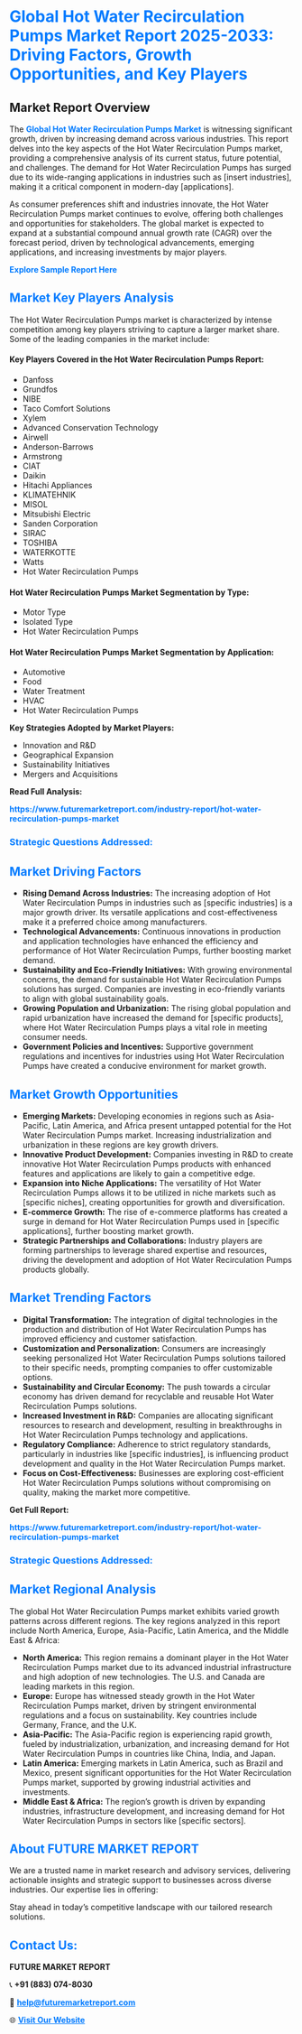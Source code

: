 <h1 style="color: #007BFF;">Global Hot Water Recirculation Pumps Market Report 2025-2033: Driving Factors, Growth Opportunities, and Key Players</h1>

<section id="overview">
<h2>Market Report Overview</h2>
<p>The <a href="https://www.futuremarketreport.com/industry-report/hot-water-recirculation-pumps-market" style="color: #007BFF; text-decoration: none;"><strong>Global Hot Water Recirculation Pumps Market</strong></a> is witnessing significant growth, driven by increasing demand across various industries. This report delves into the key aspects of the Hot Water Recirculation Pumps market, providing a comprehensive analysis of its current status, future potential, and challenges. The demand for Hot Water Recirculation Pumps has surged due to its wide-ranging applications in industries such as [insert industries], making it a critical component in modern-day [applications].</p>
<p>As consumer preferences shift and industries innovate, the Hot Water Recirculation Pumps market continues to evolve, offering both challenges and opportunities for stakeholders. The global market is expected to expand at a substantial compound annual growth rate (CAGR) over the forecast period, driven by technological advancements, emerging applications, and increasing investments by major players.</p>
</section>

<section id="overview">
<p><a href="https://www.futuremarketreport.com/request-sample/reportId=99566" style="color: #007BFF; text-decoration: none;"><strong>Explore Sample Report Here</strong></a></p>
</section>

<section id="key-players">
<h2 style="color: #007BFF;">Market Key Players Analysis</h2>
<p>The Hot Water Recirculation Pumps market is characterized by intense competition among key players striving to capture a larger market share. Some of the leading companies in the market include:</p>
<h4>Key Players Covered in the Hot Water Recirculation Pumps Report:</h4>
<ul><li>Danfoss</li><li>Grundfos</li><li>NIBE</li><li>Taco Comfort Solutions</li><li>Xylem</li><li>Advanced Conservation Technology</li><li>Airwell</li><li>Anderson-Barrows</li><li>Armstrong</li><li>CIAT</li><li>Daikin</li><li>Hitachi Appliances</li><li>KLIMATEHNIK</li><li>MISOL</li><li>Mitsubishi Electric</li><li>Sanden Corporation</li><li>SIRAC</li><li>TOSHIBA</li><li>WATERKOTTE</li><li>Watts</li><li>Hot Water Recirculation Pumps</li></ul>
<h4>Hot Water Recirculation Pumps Market Segmentation by Type:</h4>
<ul><li>Motor Type</li><li>Isolated Type</li><li>Hot Water Recirculation Pumps</li></ul>

<h4>Hot Water Recirculation Pumps Market Segmentation by Application:</h4>
<ul><li>Automotive</li><li>Food</li><li>Water Treatment</li><li>HVAC</li><li>Hot Water Recirculation Pumps</li></ul>
<p><strong>Key Strategies Adopted by Market Players:</strong></p>
<ul>
<li>Innovation and R&D</li>
<li>Geographical Expansion</li>
<li>Sustainability Initiatives</li>
<li>Mergers and Acquisitions</li>
</ul>
</section>

<section>
<p><strong>Read Full Analysis: </strong></p><a href="https://www.futuremarketreport.com/industry-report/hot-water-recirculation-pumps-market" style="color: #007BFF; text-decoration: none;"><strong>https://www.futuremarketreport.com/industry-report/hot-water-recirculation-pumps-market</strong></a>
<h3 style="color: #007BFF;">Strategic Questions Addressed:</h3>
</section>

<section id="driving-factors">
<h2 style="color: #007BFF;">Market Driving Factors</h2>
<ul>
<li><strong>Rising Demand Across Industries:</strong> The increasing adoption of Hot Water Recirculation Pumps in industries such as [specific industries] is a major growth driver. Its versatile applications and cost-effectiveness make it a preferred choice among manufacturers.</li>
<li><strong>Technological Advancements:</strong> Continuous innovations in production and application technologies have enhanced the efficiency and performance of Hot Water Recirculation Pumps, further boosting market demand.</li>
<li><strong>Sustainability and Eco-Friendly Initiatives:</strong> With growing environmental concerns, the demand for sustainable Hot Water Recirculation Pumps solutions has surged. Companies are investing in eco-friendly variants to align with global sustainability goals.</li>
<li><strong>Growing Population and Urbanization:</strong> The rising global population and rapid urbanization have increased the demand for [specific products], where Hot Water Recirculation Pumps plays a vital role in meeting consumer needs.</li>
<li><strong>Government Policies and Incentives:</strong> Supportive government regulations and incentives for industries using Hot Water Recirculation Pumps have created a conducive environment for market growth.</li>
</ul>
</section>

<section id="growth-opportunities">
<h2 style="color: #007BFF;">Market Growth Opportunities</h2>
<ul>
<li><strong>Emerging Markets:</strong> Developing economies in regions such as Asia-Pacific, Latin America, and Africa present untapped potential for the Hot Water Recirculation Pumps market. Increasing industrialization and urbanization in these regions are key growth drivers.</li>
<li><strong>Innovative Product Development:</strong> Companies investing in R&D to create innovative Hot Water Recirculation Pumps products with enhanced features and applications are likely to gain a competitive edge.</li>
<li><strong>Expansion into Niche Applications:</strong> The versatility of Hot Water Recirculation Pumps allows it to be utilized in niche markets such as [specific niches], creating opportunities for growth and diversification.</li>
<li><strong>E-commerce Growth:</strong> The rise of e-commerce platforms has created a surge in demand for Hot Water Recirculation Pumps used in [specific applications], further boosting market growth.</li>
<li><strong>Strategic Partnerships and Collaborations:</strong> Industry players are forming partnerships to leverage shared expertise and resources, driving the development and adoption of Hot Water Recirculation Pumps products globally.</li>
</ul>
</section>

<section id="trending-factors">
<h2 style="color: #007BFF;">Market Trending Factors</h2>
<ul>
<li><strong>Digital Transformation:</strong> The integration of digital technologies in the production and distribution of Hot Water Recirculation Pumps has improved efficiency and customer satisfaction.</li>
<li><strong>Customization and Personalization:</strong> Consumers are increasingly seeking personalized Hot Water Recirculation Pumps solutions tailored to their specific needs, prompting companies to offer customizable options.</li>
<li><strong>Sustainability and Circular Economy:</strong> The push towards a circular economy has driven demand for recyclable and reusable Hot Water Recirculation Pumps solutions.</li>
<li><strong>Increased Investment in R&D:</strong> Companies are allocating significant resources to research and development, resulting in breakthroughs in Hot Water Recirculation Pumps technology and applications.</li>
<li><strong>Regulatory Compliance:</strong> Adherence to strict regulatory standards, particularly in industries like [specific industries], is influencing product development and quality in the Hot Water Recirculation Pumps market.</li>
<li><strong>Focus on Cost-Effectiveness:</strong> Businesses are exploring cost-efficient Hot Water Recirculation Pumps solutions without compromising on quality, making the market more competitive.</li>
</ul>
</section>

<section>
<p><strong>Get Full Report: </strong></p><a href="https://www.futuremarketreport.com/industry-report/hot-water-recirculation-pumps-market" style="color: #007BFF; text-decoration: none;"><strong>https://www.futuremarketreport.com/industry-report/hot-water-recirculation-pumps-market</strong></a>
<h3 style="color: #007BFF;">Strategic Questions Addressed:</h3>
</section>


<section id="regional-analysis">
<h2 style="color: #007BFF;">Market Regional Analysis</h2>
<p>The global Hot Water Recirculation Pumps market exhibits varied growth patterns across different regions. The key regions analyzed in this report include North America, Europe, Asia-Pacific, Latin America, and the Middle East & Africa:</p>
<ul>
<li><strong>North America:</strong> This region remains a dominant player in the Hot Water Recirculation Pumps market due to its advanced industrial infrastructure and high adoption of new technologies. The U.S. and Canada are leading markets in this region.</li>
<li><strong>Europe:</strong> Europe has witnessed steady growth in the Hot Water Recirculation Pumps market, driven by stringent environmental regulations and a focus on sustainability. Key countries include Germany, France, and the U.K.</li>
<li><strong>Asia-Pacific:</strong> The Asia-Pacific region is experiencing rapid growth, fueled by industrialization, urbanization, and increasing demand for Hot Water Recirculation Pumps in countries like China, India, and Japan.</li>
<li><strong>Latin America:</strong> Emerging markets in Latin America, such as Brazil and Mexico, present significant opportunities for the Hot Water Recirculation Pumps market, supported by growing industrial activities and investments.</li>
<li><strong>Middle East & Africa:</strong> The region’s growth is driven by expanding industries, infrastructure development, and increasing demand for Hot Water Recirculation Pumps in sectors like [specific sectors].</li>
</ul>
</section>

<footer>
<h2 style="color: #007BFF;">About FUTURE MARKET REPORT</h2>
<p>We are a trusted name in market research and advisory services, delivering actionable insights and strategic support to businesses across diverse industries. Our expertise lies in offering:</p>

<p>Stay ahead in today’s competitive landscape with our tailored research solutions.</p>

<h2 style="color: #007BFF;">Contact Us:</h2>
<p><strong>FUTURE MARKET REPORT</strong></p>
<p>📞 <strong>+91 (883) 074-8030</strong></p>
<p>📧 <strong><a href="mailto:help@futuremarketreport.com" style="color: #007BFF;">help@futuremarketreport.com</a></strong></p>
<p>🌐 <strong><a href="https://www.futuremarketreport.com/" style="color: #007BFF;">Visit Our Website</a></strong></p>
</footer>